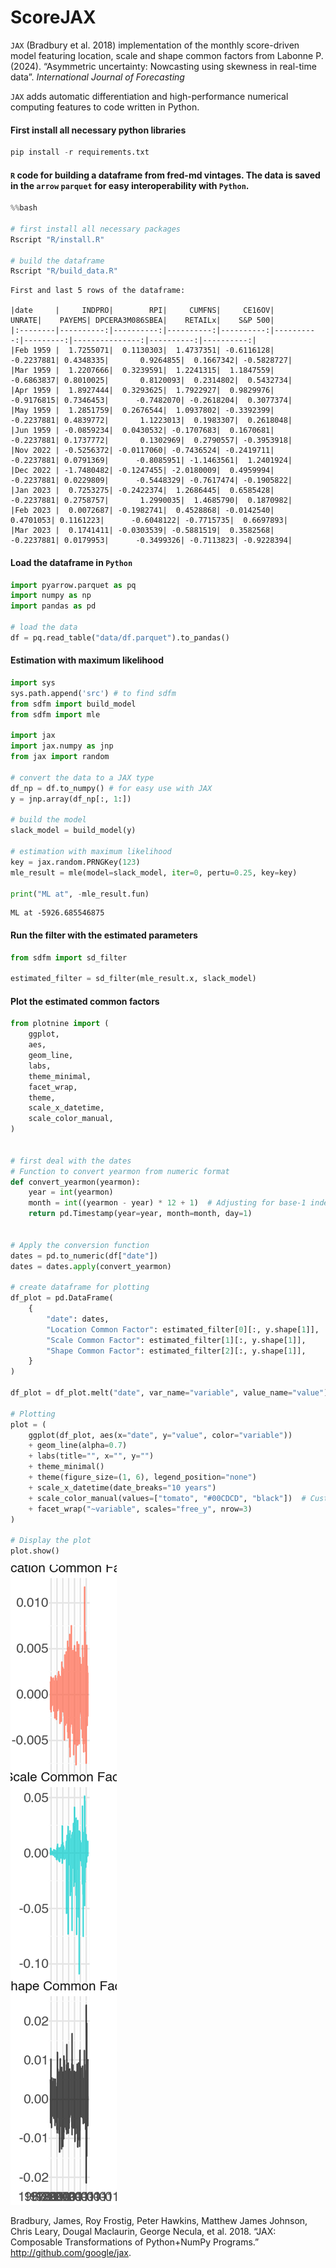 # ScoreJAX

`JAX` (Bradbury et al. 2018) implementation of the monthly score-driven
model featuring location, scale and shape common factors from Labonne P.
(2024). “Asymmetric uncertainty: Nowcasting using skewness in real-time
data”. *International Journal of Forecasting*

`JAX` adds automatic differentiation and high-performance numerical
computing features to code written in Python.

#### First install all necessary python libraries

``` python
pip install -r requirements.txt
```

#### `R` code for building a dataframe from fred-md vintages. The data is saved in the `arrow` `parquet` for easy interoperability with `Python`.

``` python
%%bash

# first install all necessary packages
Rscript "R/install.R"

# build the dataframe
Rscript "R/build_data.R"
```

    First and last 5 rows of the dataframe:

    |date     |     INDPRO|        RPI|     CUMFNS|     CE16OV|     UNRATE|    PAYEMS| DPCERA3M086SBEA|    RETAILx|    S&P 500|
    |:--------|----------:|----------:|----------:|----------:|----------:|---------:|---------------:|----------:|----------:|
    |Feb 1959 |  1.7255071|  0.1130303|  1.4737351| -0.6116128| -0.2237881| 0.4348335|       0.9264855|  0.1667342| -0.5828727|
    |Mar 1959 |  1.2207666|  0.3239591|  1.2241315|  1.1847559| -0.6863837| 0.8010025|       0.8120093|  0.2314802|  0.5432734|
    |Apr 1959 |  1.8927444|  0.3293625|  1.7922927|  0.9829976| -0.9176815| 0.7346453|      -0.7482070| -0.2618204|  0.3077374|
    |May 1959 |  1.2851759|  0.2676544|  1.0937802| -0.3392399| -0.2237881| 0.4839772|       1.1223013|  0.1983307|  0.2618048|
    |Jun 1959 | -0.0859234|  0.0430532| -0.1707683|  0.1670681| -0.2237881| 0.1737772|       0.1302969|  0.2790557| -0.3953918|
    |Nov 2022 | -0.5256372| -0.0117060| -0.7436524| -0.2419711| -0.2237881| 0.0791369|      -0.8085951| -1.1463561|  1.2401924|
    |Dec 2022 | -1.7480482| -0.1247455| -2.0180009|  0.4959994| -0.2237881| 0.0229809|      -0.5448329| -0.7617474| -0.1905822|
    |Jan 2023 |  0.7253275| -0.2422374|  1.2686445|  0.6585428| -0.2237881| 0.2758757|       1.2990035|  1.4685790|  0.1870982|
    |Feb 2023 |  0.0072687| -0.1982741|  0.4528868| -0.0142540|  0.4701053| 0.1161223|      -0.6048122| -0.7715735|  0.6697893|
    |Mar 2023 |  0.1741411| -0.0303539| -0.5881519|  0.3582568| -0.2237881| 0.0179953|      -0.3499326| -0.7113823| -0.9228394|

#### Load the dataframe in `Python`

``` python
import pyarrow.parquet as pq
import numpy as np
import pandas as pd

# load the data
df = pq.read_table("data/df.parquet").to_pandas()
```

#### Estimation with maximum likelihood

``` python
import sys
sys.path.append('src') # to find sdfm
from sdfm import build_model
from sdfm import mle

import jax
import jax.numpy as jnp
from jax import random

# convert the data to a JAX type
df_np = df.to_numpy() # for easy use with JAX
y = jnp.array(df_np[:, 1:])

# build the model
slack_model = build_model(y)

# estimation with maximum likelihood
key = jax.random.PRNGKey(123)
mle_result = mle(model=slack_model, iter=0, pertu=0.25, key=key)

print("ML at", -mle_result.fun)
```

    ML at -5926.685546875

#### Run the filter with the estimated parameters

``` python
from sdfm import sd_filter

estimated_filter = sd_filter(mle_result.x, slack_model)
```

#### Plot the estimated common factors

``` python
from plotnine import (
    ggplot,
    aes,
    geom_line,
    labs,
    theme_minimal,
    facet_wrap,
    theme,
    scale_x_datetime,
    scale_color_manual,
)


# first deal with the dates
# Function to convert yearmon from numeric format
def convert_yearmon(yearmon):
    year = int(yearmon)
    month = int((yearmon - year) * 12 + 1)  # Adjusting for base-1 index
    return pd.Timestamp(year=year, month=month, day=1)


# Apply the conversion function
dates = pd.to_numeric(df["date"])
dates = dates.apply(convert_yearmon)

# create dataframe for plotting
df_plot = pd.DataFrame(
    {
        "date": dates,
        "Location Common Factor": estimated_filter[0][:, y.shape[1]],
        "Scale Common Factor": estimated_filter[1][:, y.shape[1]],
        "Shape Common Factor": estimated_filter[2][:, y.shape[1]],
    }
)

df_plot = df_plot.melt("date", var_name="variable", value_name="value")

# Plotting
plot = (
    ggplot(df_plot, aes(x="date", y="value", color="variable"))
    + geom_line(alpha=0.7)
    + labs(title="", x="", y="")
    + theme_minimal()
    + theme(figure_size=(1, 6), legend_position="none")
    + scale_x_datetime(date_breaks="10 years")
    + scale_color_manual(values=["tomato", "#00CDCD", "black"])  # Custom colors
    + facet_wrap("~variable", scales="free_y", nrow=3)
)

# Display the plot
plot.show()
```

![](README_files/figure-markdown_github/cell-7-output-1.png)

Bradbury, James, Roy Frostig, Peter Hawkins, Matthew James Johnson,
Chris Leary, Dougal Maclaurin, George Necula, et al. 2018. “JAX:
Composable Transformations of Python+NumPy Programs.”
<http://github.com/google/jax>.
